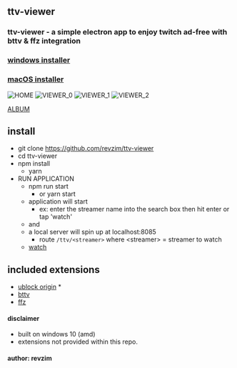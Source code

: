 ## ttv-viewer

### ttv-viewer - a simple electron app to enjoy twitch ad-free with bttv & ffz integration

### [windows installer](https://github.com/revzim/ttv-viewer/releases/download/0.0.13/ttv-viewer.Setup.0.0.13.exe)

### [macOS installer](https://github.com/revzim/ttv-viewer/releases/download/0.0.13/ttv-viewer-0.0.13.dmg)

![HOME](https://i.imgur.com/ogNkhvz.png)
![VIEWER_0](https://i.imgur.com/1xjWM3r.png)
![VIEWER_1](https://i.imgur.com/5Ktix99.png)
![VIEWER_2](https://i.imgur.com/PsnAqzz.png)

[ALBUM](https://imgur.com/a/rBLHGEa)

## install
* git clone https://github.com/revzim/ttv-viewer
* cd ttv-viewer
* npm install 
  * yarn
* RUN APPLICATION
  * npm run start
    * or yarn start
  * application will start
    *  ex: enter the streamer name into the search box then hit enter or tap 'watch'
  * and
  * a local server will spin up at localhost:8085
    * route `/ttv/<streamer>` where \<streamer\> = streamer to watch
  * [watch](http://localhost:8085/ttv/<streamer>)

## included extensions 
* [ublock origin](https://github.com/gorhill/uBlock) *
* [bttv](https://github.com/night/betterttv)
* [ffz](https://github.com/FrankerFaceZ/FrankerFaceZ)

#### disclaimer
* built on windows 10 (amd)
* extensions not provided within this repo.

#### author: revzim
